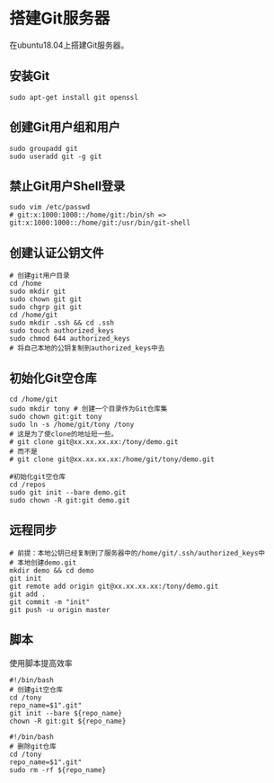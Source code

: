 # 搭建Git服务器

在ubuntu18.04上搭建Git服务器。

## 安装Git

```shell
sudo apt-get install git openssl
```

## 创建Git用户组和用户

```shell
sudo groupadd git
sudo useradd git -g git
```

## 禁止Git用户Shell登录

```shell
sudo vim /etc/passwd
# git:x:1000:1000::/home/git:/bin/sh => git:x:1000:1000::/home/git:/usr/bin/git-shell
```

## 创建认证公钥文件

```shell
# 创建git用户目录
cd /home
sudo mkdir git
sudo chown git git
sudo chgrp git git
cd /home/git
sudo mkdir .ssh && cd .ssh
sudo touch authorized_keys
sudo chmod 644 authorized_keys
# 将自己本地的公钥复制到authorized_keys中去
```

## 初始化Git空仓库

```shell
cd /home/git
sudo mkdir tony # 创建一个目录作为Git仓库集
sudo chown git:git tony
sudo ln -s /home/git/tony /tony
# 这是为了使clone的地址短一些。
# git clone git@xx.xx.xx.xx:/tony/demo.git
# 而不是
# git clone git@xx.xx.xx.xx:/home/git/tony/demo.git

#初始化git空仓库
cd /repos
sudo git init --bare demo.git
sudo chown -R git:git demo.git
```

## 远程同步

```shell
# 前提：本地公钥已经复制到了服务器中的/home/git/.ssh/authorized_keys中
# 本地创建demo.git
mkdir demo && cd demo
git init
git remote add origin git@xx.xx.xx.xx:/tony/demo.git
git add .
git commit -m "init"
git push -u origin master
```

## 脚本

使用脚本提高效率

```shell
#!/bin/bash
# 创建git空仓库
cd /tony
repo_name=$1".git"
git init --bare ${repo_name}
chown -R git:git ${repo_name}
```

```shell
#!/bin/bash
# 删除git仓库
cd /tony
repo_name=$1".git"
sudo rm -rf ${repo_name}
```
